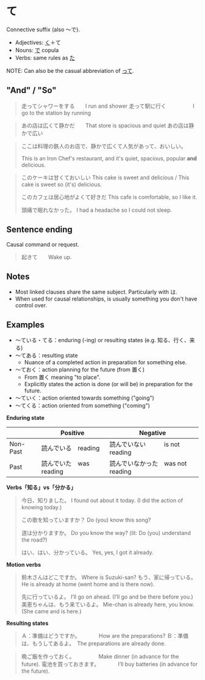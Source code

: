 # て

Connective suffix (also ～で). 

- Adjectives: [く](・く)＋て
- Nouns: [で](で) copula
- Verbs: same rules as [た](・た)

NOTE: Can also be the casual abbreviation of [って](・って).

## "And" / "So"

> 走ってシャワーをする　　I run and shower
> 走って駅に行く　　　　　I go to the station by running

> あの店は広くて静かだ　　That store is spacious and quiet
> あの店は静かで広い

> ここは料理の鉄人のお店で、静かで広くて人気があって、おいしい。
> 
> This is an Iron Chef's restaurant, and it's quiet, spacious, popular **and** delicious. 

> このケーキは甘くておいしい
> This cake is sweet and delicious / This cake is sweet so (it's) delicious.
> 
> このカフェは居心地がよくて好きだ
> This cafe is comfortable, so I like it.
> 
> 頭痛で眠れなかった。
> I had a headache so I could not sleep.

## Sentence ending

Causal command or request.

> 起きて　　Wake up.

## Notes

- Most linked clauses share the same subject. Particularly with は.
- When used for causal relationships, is usually something you don't have control over.

## Examples

- ～ている・てる：enduring (-ing) or resulting states (e.g. 知る、行く、来る)
- ～てある：resulting state
	- Nuance of a completed action in preparation for something else.
- ～ておく：action planning for the future (from 置く)
	- From 置く meaning "to place".
	- Explicitly states the action is done (or will be) in preparation for the future.
- ～ていく：action oriented towards something ("going")
- ～てくる：action oriented from something ("coming")

**Enduring state**

| | Positive | Negative |
|--|--|--|
| Non-Past | 読んでいる　reading     | 読んでいない　　　is not reading
| Past     | 読んでいた　was reading | 読んでいなかった　was not reading

**Verbs「知る」vs「分かる」**

> 今日、知りました。
> I found out about it today. (I did the action of knowing today.)
> 
> この歌を知っていますか？
> Do (you) know this song?
> 
> 道は分かりますか。
> Do you know the way? (lit: Do (you) understand the road?)
> 
> はい、はい、分かっている。
> Yes, yes, I got it already.

**Motion verbs**

> 鈴木さんはどこですか。
> Where is Suzuki-san?
> もう、家に帰っている。
> He is already at home (went home and is there now).
> 
> 先に行っているよ。
> I’ll go on ahead. (I’ll go and be there before you.)
> 美恵ちゃんは、もう来ているよ。
> Mie-chan is already here, you know. (She came and is here.)

**Resulting states**

> Ａ：準備はどうですか。　　　　How are the preparations?
> Ｂ：準備は、もうしてあるよ。　The preparations are already done.

> 晩ご飯を作っておく。　　　　　Make dinner (in advance for the future).
> 電池を買っておきます。　　　　I’ll buy batteries (in advance for the future).